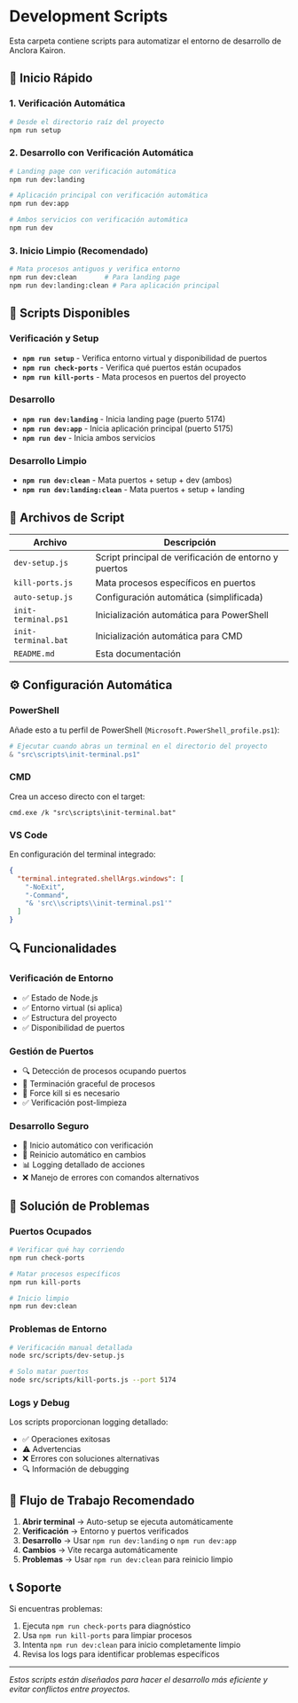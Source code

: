# Development Scripts

Esta carpeta contiene scripts para automatizar el entorno de desarrollo de Anclora Kairon.

## 🚀 Inicio Rápido

### 1. Verificación Automática
```bash
# Desde el directorio raíz del proyecto
npm run setup
```

### 2. Desarrollo con Verificación Automática
```bash
# Landing page con verificación automática
npm run dev:landing

# Aplicación principal con verificación automática
npm run dev:app

# Ambos servicios con verificación automática
npm run dev
```

### 3. Inicio Limpio (Recomendado)
```bash
# Mata procesos antiguos y verifica entorno
npm run dev:clean       # Para landing page
npm run dev:landing:clean # Para aplicación principal
```

## 🔧 Scripts Disponibles

### Verificación y Setup
- **`npm run setup`** - Verifica entorno virtual y disponibilidad de puertos
- **`npm run check-ports`** - Verifica qué puertos están ocupados
- **`npm run kill-ports`** - Mata procesos en puertos del proyecto

### Desarrollo
- **`npm run dev:landing`** - Inicia landing page (puerto 5174)
- **`npm run dev:app`** - Inicia aplicación principal (puerto 5175)
- **`npm run dev`** - Inicia ambos servicios

### Desarrollo Limpio
- **`npm run dev:clean`** - Mata puertos + setup + dev (ambos)
- **`npm run dev:landing:clean`** - Mata puertos + setup + landing

## 📂 Archivos de Script

| Archivo | Descripción |
|---------|-------------|
| `dev-setup.js` | Script principal de verificación de entorno y puertos |
| `kill-ports.js` | Mata procesos específicos en puertos |
| `auto-setup.js` | Configuración automática (simplificada) |
| `init-terminal.ps1` | Inicialización automática para PowerShell |
| `init-terminal.bat` | Inicialización automática para CMD |
| `README.md` | Esta documentación |

## ⚙️ Configuración Automática

### PowerShell
Añade esto a tu perfil de PowerShell (`Microsoft.PowerShell_profile.ps1`):
```powershell
# Ejecutar cuando abras un terminal en el directorio del proyecto
& "src\scripts\init-terminal.ps1"
```

### CMD
Crea un acceso directo con el target:
```
cmd.exe /k "src\scripts\init-terminal.bat"
```

### VS Code
En configuración del terminal integrado:
```json
{
  "terminal.integrated.shellArgs.windows": [
    "-NoExit",
    "-Command",
    "& 'src\\scripts\\init-terminal.ps1'"
  ]
}
```

## 🔍 Funcionalidades

### Verificación de Entorno
- ✅ Estado de Node.js
- ✅ Entorno virtual (si aplica)
- ✅ Estructura del proyecto
- ✅ Disponibilidad de puertos

### Gestión de Puertos
- 🔍 Detección de procesos ocupando puertos
- 🛑 Terminación graceful de procesos
- 🔨 Force kill si es necesario
- ✅ Verificación post-limpieza

### Desarrollo Seguro
- 🚀 Inicio automático con verificación
- 🔄 Reinicio automático en cambios
- 📊 Logging detallado de acciones
- ❌ Manejo de errores con comandos alternativos

## 🚨 Solución de Problemas

### Puertos Ocupados
```bash
# Verificar qué hay corriendo
npm run check-ports

# Matar procesos específicos
npm run kill-ports

# Inicio limpio
npm run dev:clean
```

### Problemas de Entorno
```bash
# Verificación manual detallada
node src/scripts/dev-setup.js

# Solo matar puertos
node src/scripts/kill-ports.js --port 5174
```

### Logs y Debug
Los scripts proporcionan logging detallado:
- ✅ Operaciones exitosas
- ⚠️  Advertencias
- ❌ Errores con soluciones alternativas
- 🔍 Información de debugging

## 🎯 Flujo de Trabajo Recomendado

1. **Abrir terminal** → Auto-setup se ejecuta automáticamente
2. **Verificación** → Entorno y puertos verificados
3. **Desarrollo** → Usar `npm run dev:landing` o `npm run dev:app`
4. **Cambios** → Vite recarga automáticamente
5. **Problemas** → Usar `npm run dev:clean` para reinicio limpio

## 📞 Soporte

Si encuentras problemas:
1. Ejecuta `npm run check-ports` para diagnóstico
2. Usa `npm run kill-ports` para limpiar procesos
3. Intenta `npm run dev:clean` para inicio completamente limpio
4. Revisa los logs para identificar problemas específicos

---
*Estos scripts están diseñados para hacer el desarrollo más eficiente y evitar conflictos entre proyectos.*